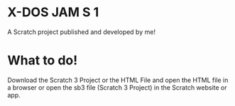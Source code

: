 # X-DOS JAM S 1

A Scratch project published and developed by me!

# What to do!

Download the Scratch 3 Project or the HTML File and open the HTML file in a browser or open the sb3 file (Scratch 3 Project) in the Scratch website or app.
